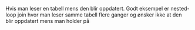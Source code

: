 Hvis man leser en tabell mens den blir oppdatert. Godt eksempel er nested-loop join hvor man leser samme tabell flere ganger og ønsker ikke at den blir oppdatert mens man holder på
